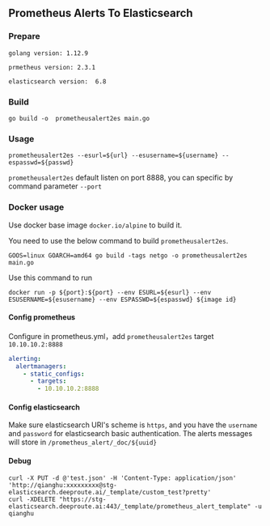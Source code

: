 ## Prometheus Alerts To Elasticsearch

### Prepare

`golang version: 1.12.9`

`prmetheus version: 2.3.1`

`elasticsearch version:  6.8`

### Build

`go build -o  prometheusalert2es main.go`

### Usage

```shell
prometheusalert2es --esurl=${url} --esusername=${username} --espasswd=${passwd}
```

`prometheusalert2es` default listen on port 8888, you can specific by command parameter `--port`

### Docker usage

Use docker base image `docker.io/alpine` to build it.

You need to use the below command to build `prometheusalert2es`.

```shell
GOOS=linux GOARCH=amd64 go build -tags netgo -o prometheusalert2es main.go
```

Use this command to run

```shell
docker run -p ${port}:${port} --env ESURL=${esurl} --env ESUSERNAME=${esusername} --env ESPASSWD=${espasswd} ${image id}
```

#### Config prometheus

Configure in prometheus.yml，add `prometheusalert2es`  target `10.10.10.2:8888`

```yaml
alerting:
  alertmanagers:
    - static_configs:
      - targets:
        - 10.10.10.2:8888
```

#### Config elasticsearch

Make sure elasticsearch URI's scheme is `https`, and you have the `username` and `password` for elasticsearch basic authentication.
The alerts messages will store in `/prometheus_alert/_doc/${uuid}`

#### Debug
```
curl -X PUT -d @'test.json' -H 'Content-Type: application/json' 'http://qianghu:xxxxxxxxx@stg-elasticsearch.deeproute.ai/_template/custom_test?pretty'
curl -XDELETE "https://stg-elasticsearch.deeproute.ai:443/_template/prometheus_alert_template" -u qianghu
```
